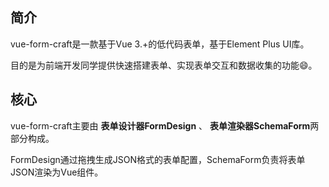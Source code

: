 ## 简介

vue-form-craft是一款基于Vue 3.+的低代码表单，基于Element Plus UI库。

目的是为前端开发同学提供快速搭建表单、实现表单交互和数据收集的功能😄。


## 核心

vue-form-craft主要由 **表单设计器FormDesign** 、 **表单渲染器SchemaForm**两部分构成。

FormDesign通过拖拽生成JSON格式的表单配置，SchemaForm负责将表单JSON渲染为Vue组件。

